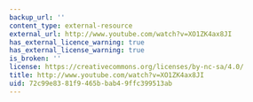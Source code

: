 ```yaml
---
backup_url: ''
content_type: external-resource
external_url: http://www.youtube.com/watch?v=XO1ZK4ax8JI
has_external_licence_warning: true
has_external_license_warning: true
is_broken: ''
license: https://creativecommons.org/licenses/by-nc-sa/4.0/
title: http://www.youtube.com/watch?v=XO1ZK4ax8JI
uid: 72c99e83-81f9-465b-bab4-9ffc399513ab
---
```

